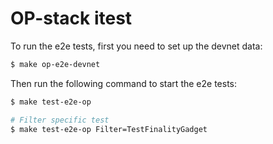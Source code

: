 # OP-stack itest

To run the e2e tests, first you need to set up the devnet data:

```bash
$ make op-e2e-devnet
```

Then run the following command to start the e2e tests:

```bash
$ make test-e2e-op

# Filter specific test
$ make test-e2e-op Filter=TestFinalityGadget
```

